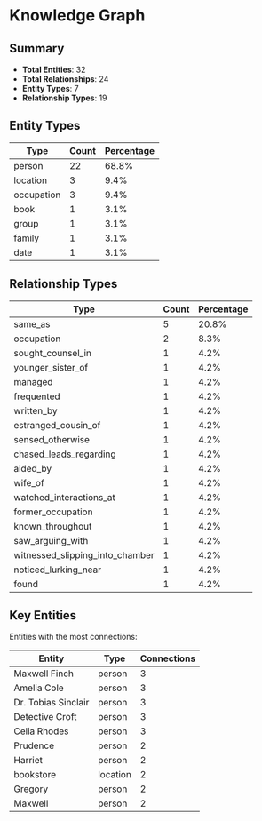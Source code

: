 # Knowledge Graph

## Summary

- **Total Entities**: 32
- **Total Relationships**: 24
- **Entity Types**: 7
- **Relationship Types**: 19

## Entity Types

| Type | Count | Percentage |
|------|-------|------------|
| person | 22 | 68.8% |
| location | 3 | 9.4% |
| occupation | 3 | 9.4% |
| book | 1 | 3.1% |
| group | 1 | 3.1% |
| family | 1 | 3.1% |
| date | 1 | 3.1% |

## Relationship Types

| Type | Count | Percentage |
|------|-------|------------|
| same_as | 5 | 20.8% |
| occupation | 2 | 8.3% |
| sought_counsel_in | 1 | 4.2% |
| younger_sister_of | 1 | 4.2% |
| managed | 1 | 4.2% |
| frequented | 1 | 4.2% |
| written_by | 1 | 4.2% |
| estranged_cousin_of | 1 | 4.2% |
| sensed_otherwise | 1 | 4.2% |
| chased_leads_regarding | 1 | 4.2% |
| aided_by | 1 | 4.2% |
| wife_of | 1 | 4.2% |
| watched_interactions_at | 1 | 4.2% |
| former_occupation | 1 | 4.2% |
| known_throughout | 1 | 4.2% |
| saw_arguing_with | 1 | 4.2% |
| witnessed_slipping_into_chamber | 1 | 4.2% |
| noticed_lurking_near | 1 | 4.2% |
| found | 1 | 4.2% |

## Key Entities

Entities with the most connections:

| Entity | Type | Connections |
|--------|------|-------------|
| Maxwell Finch | person | 3 |
| Amelia Cole | person | 3 |
| Dr. Tobias Sinclair | person | 3 |
| Detective Croft | person | 3 |
| Celia Rhodes | person | 3 |
| Prudence | person | 2 |
| Harriet | person | 2 |
| bookstore | location | 2 |
| Gregory | person | 2 |
| Maxwell | person | 2 |

